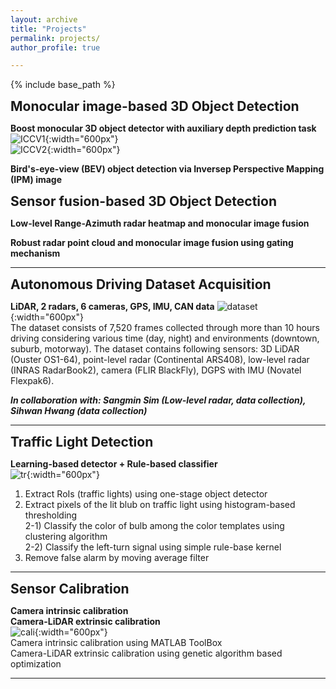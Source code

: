 ```yaml
---
layout: archive
title: "Projects"
permalink: projects/
author_profile: true

---
```


<style type='text/css'> 
h2, h3, h4, h5, h6 {margin: 0;}
.br {display: block; margin-bottom: 0em; margin: 0;} 
</style>

{% include base_path %}

## Monocular image-based 3D Object Detection  
**Boost monocular 3D object detector with auxiliary depth prediction task**  
![ICCV1](https://github.com/YoungSkKim/YoungSkKim.github.io/blob/master/images/projects/CenterNet-Boost-concept.png?raw=true){:width="600px"}  
![ICCV2](https://github.com/YoungSkKim/YoungSkKim.github.io/blob/master/images/projects/CenterNet-Boost-plot.png?raw=true){:width="600px"}  

**Bird's-eye-view (BEV) object detection via Inversep Perspective Mapping (IPM) image**  


## Sensor fusion-based 3D Object Detection  
**Low-level Range-Azimuth radar heatmap and monocular image fusion**  

**Robust radar point cloud and monocular image fusion using gating mechanism**  


---------------------------------------

## Autonomous Driving Dataset Acquisition

**LiDAR, 2 radars, 6 cameras, GPS, IMU, CAN data**
![dataset](https://github.com/YoungSkKim/YoungSkKim.github.io/blob/master/images/projects/dataset.png?raw=true){:width="600px"}  
The dataset consists of 7,520 frames collected through more than 10 hours driving considering various time (day, night) and environments (downtown, suburb, motorway).
The dataset contains following sensors: 3D LiDAR (Ouster OS1-64), point-level radar (Continental ARS408), low-level radar (INRAS RadarBook2), camera (FLIR BlackFly), DGPS with IMU (Novatel Flexpak6).  
#### *In collaboration with: Sangmin Sim (Low-level radar, data collection), Sihwan Hwang (data collection)*  

---------------------------------------

## Traffic Light Detection 

**Learning-based detector + Rule-based classifier**  
![tr](https://github.com/YoungSkKim/YoungSkKim.github.io/blob/master/images/projects/trafficlight.png?raw=true){:width="600px"}  
1) Extract RoIs (traffic lights) using one-stage object detector  
2) Extract pixels of the lit blub on traffic light using histogram-based thresholding  
 2-1) Classify the color of bulb among the color templates using clustering algorithm  
 2-2) Classify the left-turn signal using simple rule-base kernel  
3) Remove false alarm by moving average filter  

---------------------------------------

## Sensor Calibration

**Camera intrinsic calibration**  
**Camera-LiDAR extrinsic calibration**  
![cali](https://github.com/YoungSkKim/YoungSkKim.github.io/blob/master/images/projects/000025.jpg?raw=true){:width="600px"}  
Camera intrinsic calibration using MATLAB ToolBox  
Camera-LiDAR extrinsic calibration using genetic algorithm based optimization  

---------------------------------------
